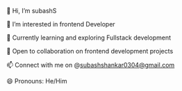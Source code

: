 👋 Hi, I’m subashS


👀 I’m interested in frontend Developer 


🚀 Currently learning and exploring Fullstack development 


💬 Open to collaboration on frontend development projects


📫 Connect with me on @subashshankar0304@gmail.com


😄 Pronouns: He/Him




